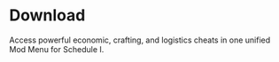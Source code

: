# Download
Access powerful economic, crafting, and logistics cheats in one unified Mod Menu for Schedule I.
